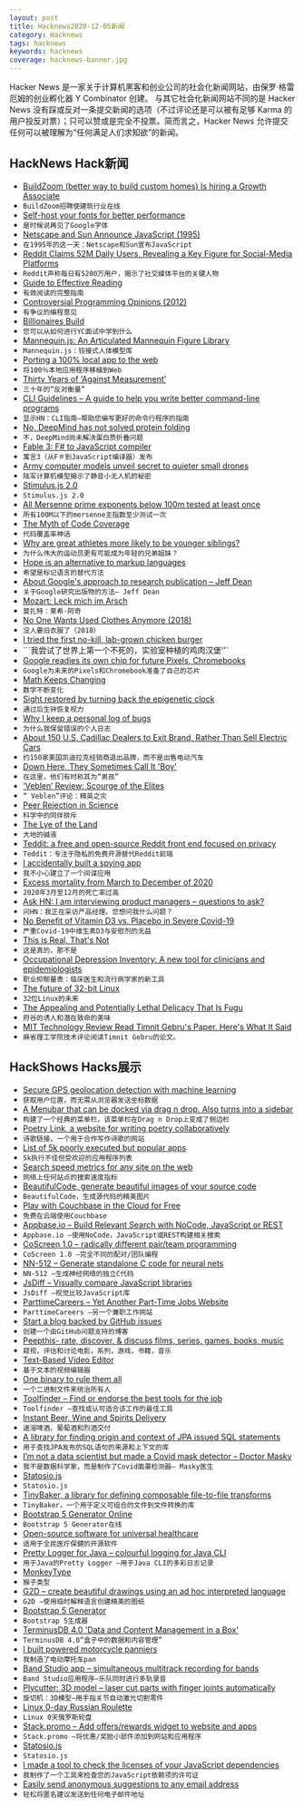 ```yaml
---
layout: post
title: Hacknews2020-12-05新闻
category: Hacknews
tags: hacknews
keywords: hacknews
coverage: hacknews-banner.jpg
---
```


Hacker News 是一家关于计算机黑客和创业公司的社会化新闻网站，由保罗·格雷厄姆的创业孵化器 Y Combinator 创建。
与其它社会化新闻网站不同的是 Hacker News 没有踩或反对一条提交新闻的选项（不过评论还是可以被有足够 Karma 的用户投反对票）；只可以赞或是完全不投票。简而言之，Hacker News 允许提交任何可以被理解为“任何满足人们求知欲”的新闻。

## HackNews Hack新闻


- [BuildZoom (better way to build custom homes) Is hiring a Growth Associate](https://jobs.lever.co/buildzoom)
- `BuildZoom招聘使建筑行业在线`
- [Self-host your fonts for better performance](https://wicki.io/posts/2020-11-goodbye-google-fonts/)
- `是时候说再见了Google字体`
- [Netscape and Sun Announce JavaScript (1995)](https://web.archive.org/web/20070916144913/http://wp.netscape.com/newsref/pr/newsrelease67.html)
- `在1995年的这一天：Netscape和Sun宣布JavaScript`
- [Reddit Claims 52M Daily Users, Revealing a Key Figure for Social-Media Platforms](https://www.wsj.com/articles/reddit-claims-52-million-daily-users-revealing-a-key-figure-for-social-media-platforms-11606822200)
- `Reddit声称每日有5200万用户，揭示了社交媒体平台的关键人物`
- [Guide to Effective Reading](https://maartenvandoorn.nl/reading-guide/)
- `有效阅读的完整指南`
- [Controversial Programming Opinions (2012)](https://programmers.blogoverflow.com/2012/08/20-controversial-programming-opinions/)
- `有争议的编程意见`
- [Billionaires Build](http://paulgraham.com/ace.html)
- `您可以从如何进行YC面试中学到什么`
- [Mannequin.js: An Articulated Mannequin Figure Library](https://boytchev.github.io/mannequin.js/)
- `Mannequin.js：铰接式人体模型库`
- [Porting a 100% local app to the web](https://actualbudget.com/blog/porting-local-app-web)
- `将100％本地应用程序移植到Web`
- [Thirty Years of ‘Against Measurement’](https://physicsworld.com/a/thirty-years-of-against-measurement/)
- `三十年的“反对衡量”`
- [CLI Guidelines – A guide to help you write better command-line programs](https://clig.dev/)
- `显示HN：CLI指南–帮助您编写更好的命令行程序的指南`
- [No, DeepMind has not solved protein folding](http://occamstypewriter.org/scurry/2020/12/02/no-deepmind-has-not-solved-protein-folding/)
- `不，DeepMind尚未解决蛋白质折叠问题`
- [Fable 3: F# to JavaScript compiler](https://fable.io/blog/Announcing-Nagareyama-4.html)
- `寓言3（从F＃到JavaScript编译器）发布`
- [Army computer models unveil secret to quieter small drones](https://www.army.mil/article/241373)
- `陆军计算机模型揭示了静音小无人机的秘密`
- [Stimulus.js 2.0](https://discourse.stimulusjs.org/t/announcing-stimulus-2-0/1482)
- `Stimulus.js 2.0`
- [All Mersenne prime exponents below 100m tested at least once](https://www.mersenne.org/report_milestones/)
- `所有100M以下的mersenne主指数至少测试一次`
- [The Myth of Code Coverage](https://preslav.me/2020/12/03/the-myth-of-code-coverage/)
- `代码覆盖率神话`
- [Why are great athletes more likely to be younger siblings?](https://fivethirtyeight.com/features/why-are-great-athletes-more-likely-to-be-the-younger-siblings/)
- `为什么伟大的运动员更有可能成为年轻的兄弟姐妹？`
- [Hope is an alternative to markup languages](https://poef.github.io/hope/)
- `希望是标记语言的替代方法`
- [About Google's approach to research publication – Jeff Dean](https://docs.google.com/document/d/1f2kYWDXwhzYnq8ebVtuk9CqQqz7ScqxhSIxeYGrWjK0/preview?pru=AAABdlNwLxs*PKCOHN-Ks0PI5nFrljenMg)
- `关于Google研究出版物的方法– Jeff Dean`
- [Mozart: Leck mich im Arsch](https://en.wikipedia.org/wiki/Leck_mich_im_Arsch)
- `莫扎特：莱希·阿奇`
- [No One Wants Used Clothes Anymore (2018)](https://www.bloomberg.com/opinion/articles/2018-01-15/no-one-wants-your-used-clothes-anymore)
- `没人要旧衣服了（2018）`
- [I tried the first no-kill, lab-grown chicken burger](https://www.theguardian.com/food/2020/dec/04/no-kill-lab-grown-chicken-burger-restaurant-israel)
- ```我尝试了世界上第一个不死的，实验室种植的鸡肉汉堡''`
- [Google readies its own chip for future Pixels, Chromebooks](https://www.axios.com/scoop-google-readies-its-own-chip-for-future-pixels-chromebooks-e5f8479e-4a38-485c-a264-9ef9cf68908c.html)
- `Google为未来的Pixels和Chromebook准备了自己的芯片`
- [Math Keeps Changing](https://macwright.com/2020/02/14/math-keeps-changing.html)
- `数学不断变化`
- [Sight restored by turning back the epigenetic clock](https://www.nature.com/articles/d41586-020-03119-1)
- `通过后生钟恢复视力`
- [Why I keep a personal log of bugs](https://josemdev.com/articles/why-i-keep-a-personal-log-of-bugs/)
- `为什么我保留错误的个人日志`
- [About 150 U.S. Cadillac Dealers to Exit Brand, Rather Than Sell Electric Cars](https://www.wsj.com/articles/about-150-u-s-cadillac-dealers-to-exit-brand-rather-than-sell-electric-cars-11607111494)
- `约150家美国凯迪拉克经销商退出品牌，而不是出售电动汽车`
- [Down Here, They Sometimes Call It 'Boy'](https://www.realclearbooks.com/articles/2020/11/17/down_here_they_sometimes_call_it_boy_585675.html)
- `在这里，他们有时称其为“男孩”`
- [‘Veblen’ Review: Scourge of the Elites](https://www.wsj.com/articles/veblen-review-scourge-of-the-elites-11606504616)
- `“ Veblen”评论：精英之灾`
- [Peer Rejection in Science](https://nintil.com/discoveries-ignored)
- `科学中的同伴排斥`
- [The Lye of the Land](https://granta.com/the-lye-of-the-land/)
- `大地的碱液`
- [Teddit: a free and open-source Reddit front end focused on privacy](https://teddit.net/)
- `Teddit：专注于隐私的免费开源替代Reddit前端`
- [I accidentally built a spying app](https://withblue.ink/2020/09/24/that-time-i-accidentally-built-a-spying-app.html)
- `我不小心建立了一个间谍应用`
- [Excess mortality from March to December of 2020](https://ourworldindata.org/excess-mortality-covid)
- `2020年3月至12月的死亡率过高`
- [Ask HN: I am interviewing product managers – questions to ask?](item?id=25288133)
- `问HN：我正在采访产品经理。您想问我什么问题？`
- [No Benefit of Vitamin D3 vs. Placebo in Severe Covid-19](https://www.medrxiv.org/content/10.1101/2020.11.16.20232397v1)
- `严重Covid-19中维生素D3与安慰剂的无益`
- [This is Real, That's Not](https://streetlifesolutions.blogspot.com/2020/12/this-is-real-thats-not.html)
- `这是真的，那不是`
- [Occupational Depression Inventory: A new tool for clinicians and epidemiologists](https://www.sciencedirect.com/science/article/pii/S0022399920308114)
- `职业抑郁量表：临床医生和流行病学家的新工具`
- [The future of 32-bit Linux](https://lwn.net/SubscriberLink/838807/9b293f03c03ef0c5/)
- `32位Linux的未来`
- [The Appealing and Potentially Lethal Delicacy That Is Fugu](https://www.nytimes.com/2020/12/04/t-magazine/fugu-blowfish-deadly-food.html)
- `府谷的诱人和潜在致命的美味`
- [MIT Technology Review Read Timnit Gebru's Paper. Here's What It Said](https://www.technologyreview.com/2020/12/04/1013294/google-ai-ethics-research-paper-forced-out-timnit-gebru)
- `麻省理工学院技术评论阅读Timnit Gebru的论文。`


## HackShows Hacks展示

- [ Secure GPS geolocation detection with machine learning](https://www.pointng.io)
- `获取用户位置，而无需从浏览器发送坐标数据`
- [ A Menubar that can be docked via drag n drop. Also turns into a sidebar](https://github.com/prabhuignoto/vue-dock-menu)
- `构建了一个经典的菜单栏，该菜单栏在Drag n Drop上变成了侧边栏`
- [ Poetry Link, a website for writing poetry collaboratively](https://www.poetry-link.com/about)
- `诗歌链接，一个用于合作写作诗歌的网站`
- [ List of 5k poorly executed but popular apps](https://gumroad.com/l/validatedideas)
- `5k执行不佳但受欢迎的应用程序列表`
- [ Search speed metrics for any site on the web](https://treo.sh/sitespeed)
- `网络上任何站点的搜索速度指标`
- [ BeautifulCode, generate beautiful images of your source code](https://www.beautifulcodes.in/)
- `BeautifulCode，生成源代码的精美图片`
- [ Play with Couchbase in the Cloud for Free](https://blog.couchbase.com/play-with-couchbase-in-the-cloud-for-free/)
- `免费在云端使用Couchbase`
- [ Appbase.io – Build Relevant Search with NoCode, JavaScript or REST](https://www.appbase.io/)
- `Appbase.io –使用NoCode，JavaScript或REST构建相关搜索`
- [ CoScreen 1.0 – radically different pair/team programming](https://blog.coscreen.co/launch-of-coscreen-1-0-for-macos-private-alpha-for-windows/)
- `CoScreen 1.0 –完全不同的配对/团队编程`
- [ NN-512 – Generate standalone C code for neural nets](https://NN-512.com)
- `NN-512 –生成神经网络的独立C代码`
- [ JsDiff – Visually compare JavaScript libraries](https://jsdiff.dev)
- `JsDiff –视觉比较JavaScript库`
- [ ParttimeCareers – Yet Another Part-Time Jobs Website](https://parttime.careers)
- `ParttimeCareers –另一个兼职工作网站`
- [ Start a blog backed by GitHub issues](https://essay.dev/)
- `创建一个由GitHub问题支持的博客`
- [ Peepthis- rate, discover, & discuss films, series, games, books, music](https://www.peepthis.app)
- `窥视，评估和讨论电影，系列，游戏，书籍，音乐`
- [ Text-Based Video Editor](https://typestudio.co)
- `基于文本的视频编辑器`
- [ One binary to rule them all](https://github.com/devops-works/binenv)
- `一个二进制文件来统治所有人`
- [ Toolfinder – Find or endorse the best tools for the job](https://www.subtask.co/toolfinder)
- `Toolfinder –查找或认可适合该工作的最佳工具`
- [ Instant Beer, Wine and Spirits Delivery](item?id=25291882)
- `速溶啤酒，葡萄酒和烈酒交付`
- [ A library for finding origin and context of JPA issued SQL statements](https://github.com/adgadev/jplusone)
- `用于查找JPA发布的SQL语句的来源和上下文的库`
- [ I’m not a data scientist but made a Covid mask detector – Doctor Masky](https://doctormasky.com)
- `我不是数据科学家，而是制作了Covid面罩检测器– Masky医生`
- [ Statosio.js](https://d3.statosio.com)
- `Statosio.js`
- [ TinyBaker, a library for defining composable file-to-file transforms](https://github.com/evinism/tinybaker)
- `TinyBaker，一个用于定义可组合的文件到文件转换的库`
- [ Bootstrap 5 Generator Online](https://generator.ws)
- `Bootstrap 5 Generator在线`
- [ Open-source software for universal healthcare](https://meso.health/)
- `适用于全民医疗保健的开源软件`
- [ Pretty Logger for Java – colourful logging for Java CLI](https://github.com/ludovicianul/pl4j)
- `用于Java的Pretty Logger –用于Java CLI的多彩日志记录`
- [ MonkeyType](https://monkeytype.com/)
- `猴子类型`
- [ G2D – create beautiful drawings using an ad hoc interpreted language](https://github.com/lucasepe/g2d)
- `G2D –使用临时解释语言创建精美的图纸`
- [ Bootstrap 5 Generator](https://www.reddit.com/r/bootstrap/comments/k5sen7/bootstrap_5_generator_online/)
- `Bootstrap 5生成器`
- [ TerminusDB 4.0 'Data and Content Management in a Box'](https://terminusdb.com/blog/2020/12/03/terminusdb-4-0-the-stars-end-release/)
- `TerminusDB 4.0“盒子中的数据和内容管理”`
- [ I built powered motorcycle panniers](https://nicolasbouliane.com/projects/powered-panniers)
- `我制造了电动摩托车pan`
- [ Band Studio app – simultaneous multitrack recording for bands](https://bandstudio.app)
- `Band Studio应用程序–乐队同时进行多轨录音`
- [ Plycutter: 3D model – laser cut parts with finger joints automatically](https://github.com/tjltjl/plycutter)
- `旋切机：3D模型–用手指关节自动激光切割零件`
- [ Linux 0-day Russian Roulette](https://github.com/thebabush/linux-russian-roulette)
- `Linux 0天俄罗斯轮盘`
- [ Stack.promo – Add offers/rewards widget to website and apps](https://stack.promo/promotion-widget.html?ref=yc)
- `Stack.promo –将优惠/奖励小部件添加到网站和应用程序`
- [ Statosio.js](https://github.com/a6b8/statosio.js)
- `Statosio.js`
- [ I made a tool to check the licenses of your JavaScript dependencies](https://github.com/franciscop/check-licenses)
- `我制作了一个工具来检查您的JavaScript依赖项的许可证`
- [ Easily send anonymous suggestions to any email address](https://feedfeedback.com/write_anon)
- `轻松将匿名建议发送到任何电子邮件地址`

